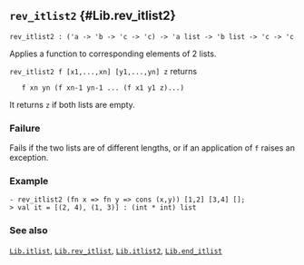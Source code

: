 ## `rev_itlist2` {#Lib.rev_itlist2}


```
rev_itlist2 : ('a -> 'b -> 'c -> 'c) -> 'a list -> 'b list -> 'c -> 'c
```



Applies a function to corresponding elements of 2 lists.


`rev_itlist2 f [x1,...,xn] [y1,...,yn] z` returns
    
       f xn yn (f xn-1 yn-1 ... (f x1 y1 z)...)
    
It returns `z` if both lists are empty.

### Failure

Fails if the two lists are of different lengths, or if an application
of `f` raises an exception.

### Example

    
    - rev_itlist2 (fn x => fn y => cons (x,y)) [1,2] [3,4] [];
    > val it = [(2, 4), (1, 3)] : (int * int) list
    



### See also

[`Lib.itlist`](#Lib.itlist), [`Lib.rev_itlist`](#Lib.rev_itlist), [`Lib.itlist2`](#Lib.itlist2), [`Lib.end_itlist`](#Lib.end_itlist)

